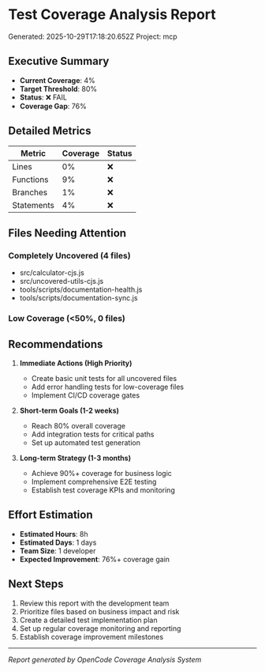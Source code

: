 # Test Coverage Analysis Report

Generated: 2025-10-29T17:18:20.652Z
Project: mcp

## Executive Summary

- **Current Coverage**: 4%
- **Target Threshold**: 80%
- **Status**: ❌ FAIL
- **Coverage Gap**: 76%

## Detailed Metrics

| Metric | Coverage | Status |
|--------|----------|--------|
| Lines | 0% | ❌ |
| Functions | 9% | ❌ |
| Branches | 1% | ❌ |
| Statements | 4% | ❌ |

## Files Needing Attention

### Completely Uncovered (4 files)
- src/calculator-cjs.js
- src/uncovered-utils-cjs.js
- tools/scripts/documentation-health.js
- tools/scripts/documentation-sync.js

### Low Coverage (<50%, 0 files)


## Recommendations

1. **Immediate Actions (High Priority)**
   - Create basic unit tests for all uncovered files
   - Add error handling tests for low-coverage files
   - Implement CI/CD coverage gates

2. **Short-term Goals (1-2 weeks)**
   - Reach 80% overall coverage
   - Add integration tests for critical paths
   - Set up automated test generation

3. **Long-term Strategy (1-3 months)**
   - Achieve 90%+ coverage for business logic
   - Implement comprehensive E2E testing
   - Establish test coverage KPIs and monitoring

## Effort Estimation

- **Estimated Hours**: 8h
- **Estimated Days**: 1 days
- **Team Size**: 1 developer
- **Expected Improvement**: 76%+ coverage gain

## Next Steps

1. Review this report with the development team
2. Prioritize files based on business impact and risk
3. Create a detailed test implementation plan
4. Set up regular coverage monitoring and reporting
5. Establish coverage improvement milestones

---
*Report generated by OpenCode Coverage Analysis System*
